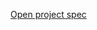[Open project spec](https://rawcdn.githack.com/paulruziskey/cpp-level-one/8ca969e104b6032a260daaafc384fd3ea7f6b55c/module_seven/project_four/project_four_wheel_of_function.html)